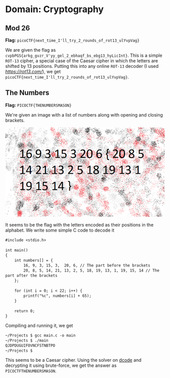 # Domain: Cryptography

## Mod 26

**Flag:** `picoCTF{next_time_I'll_try_2_rounds_of_rot13_ulYvpVag}`

We are given the flag as `cvpbPGS{arkg_gvzr_V'yy_gel_2_ebhaqf_bs_ebg13_hyLicInt}`. This is a simple `ROT-13` cipher, a special case of the Caesar cipher in which the letters are shifted by 13 positions.
Putting this into any online `ROT-13` decoder (I used *https://rot13.com/*), we get `picoCTF{next_time_I'll_try_2_rounds_of_rot13_ulYvpVag}`.

## The Numbers

**Flag:** `PICOCTF{THENUMBERSMASON}`

We're given an image with a list of numbers along with opening and closing brackets.

![The Numbers](../Images/the_numbers.png)

It seems to be the flag with the letters encoded as their positions in the alphabet. We write some simple C code to decode it

```
#include <stdio.h>

int main()
{
    int numbers[] = {
        16, 9, 3, 15, 3,  20, 6, // The part before the brackets
        20, 8, 5, 14, 21, 13, 2, 5, 18, 19, 13, 1, 19, 15, 14 // The part after the brackets
    };

    for (int i = 0; i < 22; i++) {
        printf("%c", numbers[i] + 65);
    }

    return 0;
}
```

Compiling and running it, we get
```
~/Projects $ gcc main.c -o main
~/Projects $ ./main
QJDPDUGUIFOVNCFSTNBTPO
~/Projects $
```

This seems to be a Caesar cipher. Using the solver on [dcode](https://www.dcode.fr/caesar-cipher) and decrypting it using brute-force, we get the answer as `PICOCTFTHENUMBERSMASON`.
